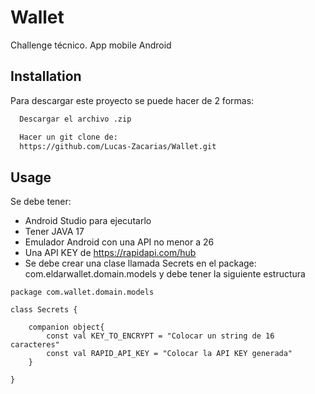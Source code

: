 
# Wallet

Challenge técnico. App mobile Android


## Installation

Para descargar este proyecto se puede hacer de 2 formas:

```bash
  Descargar el archivo .zip
```
    
```bash
  Hacer un git clone de:
  https://github.com/Lucas-Zacarias/Wallet.git
```    
## Usage
Se debe tener:
* Android Studio para ejecutarlo
* Tener JAVA 17
* Emulador Android con una API no menor a 26
* Una API KEY de https://rapidapi.com/hub
* Se debe crear una clase llamada Secrets en el package: com.eldarwallet.domain.models y debe tener la siguiente estructura


```
package com.wallet.domain.models

class Secrets {

    companion object{
        const val KEY_TO_ENCRYPT = "Colocar un string de 16 caracteres"
        const val RAPID_API_KEY = "Colocar la API KEY generada"
    }

}
```

